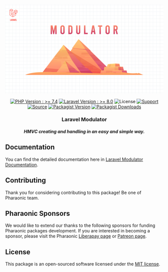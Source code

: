 <p align="center"><a href="https://pharaonic.io" target="_blank"><img src="https://raw.githubusercontent.com/Pharaonic/logos/main/modulator.jpg"></a></p>

<p align="center">
  <a href="https://php.net" target="_blank"><img src="https://img.shields.io/static/v1?label=PHP&message=%3E=7.2&color=blue&style=flat-square" alt="PHP Version : >= 7.4"></a>
  <a href="https://laravel.com" target="_blank"><img src="https://img.shields.io/static/v1?label=Laravel&message=%3E=8.0&color=F05340&style=flat-square" alt="Laravel Version : >= 8.0"></a>
  <img src="https://img.shields.io/static/v1?label=License&message=MIT&color=brightgreen&style=flat-square" alt="License">
  <a href="https://liberapay.com/Pharaonic" target="_blank"><img src="https://img.shields.io/liberapay/receives/Pharaonic?color=gold&label=Support&style=flat-square" alt="Support"></a>
  <br>
  <a href="https://packagist.org/packages/Pharaonic/laravel-modulator" target="_blank"><img src="https://img.shields.io/static/v1?label=Packagist&message=pharaonic/laravel-modulator&color=blue&logo=packagist&logoColor=white" alt="Source"></a>
  <a href="https://packagist.org/packages/pharaonic/laravel-modulator" target="_blank"><img src="https://poser.pugx.org/pharaonic/laravel-modulator/v" alt="Packagist Version"></a>
  <a href="https://packagist.org/packages/pharaonic/laravel-modulator" target="_blank"><img src="https://poser.pugx.org/pharaonic/laravel-modulator/downloads" alt="Packagist Downloads"></a>
</p>

<h3 align="center">Laravel Modulator</h3>
<h5 align="center">HMVC creating and handling in an easy and simple way.</h5>


## Documentation

You can find the detailed documentation here in [Laravel Modulator Documentation](https://pharaonic.io/package/2-laravel/29-modulator).

## Contributing

Thank you for considering contributing to this package! Be one of Pharaonic team.

## Pharaonic Sponsors

We would like to extend our thanks to the following sponsors for funding Pharaonic packages development. If you are interested in becoming a sponsor, please visit the Pharaonic [Liberapay page](https://en.liberapay.com/Pharaonic) or [Patreon page](https://patreon.com/Pharaonic).

## License

This package is an open-sourced software licensed under the [MIT license](https://opensource.org/licenses/MIT).
